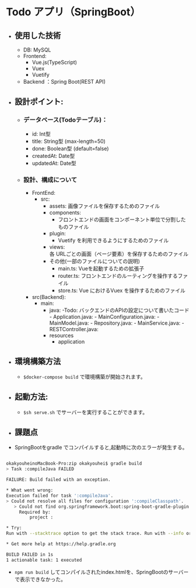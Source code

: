 # Todo アプリ（SpringBoot）

- ## 使用した技術
    - DB: MySQL
    - Frontend: 
        - Vue.js(TypeScript)
        - Vuex
        - Vuetify
    - Backend ：Spring Boot(REST API)

- ## 設計ポイント:
    - ### データベース(Todoテーブル)：
        - id: Int型
        - title: String型 (max-length=50)
        - done: Boolean型 (default=false)
        - createdAt: Date型
        - updatedAt: Date型
    
    - ### 設計、構成について
        - FrontEnd: 
            - src:
                - assets: 画像ファイルを保存するためのファイル
                - components:
                    - フロントエンドの画面をコンポーネント単位で分割したものファイル
                - plugin:
                    - Vuetify を利用できるようにするためのファイル
                - views:    
                    各 URLごとの画面（ページ要素）を保存するためのファイル
                - その他(一部のファイルについての説明)
                    - main.ts: Vueを起動するための拡張子
                    - router.ts: フロントエンドのルーティングを操作するファイル
                    - store.ts: Vue におけるVuex を操作するためのファイル
        - src(Backend):
            - main:
                 - java: 
                    -Todo: バックエンドのAPIの設定について書いたコード
                        - Application.java: 
                        - MainConfiguration.java:
                        - MainModel.java: 
                        - Repository.java:
                        - MainService.java:
                        - RESTController.java:
                 - resources
                    - application  
            
- ## 環境構築方法
    - `$docker-compose build` で環境構築が開始されます。
- ## 起動方法:
    - `$sh serve.sh` でサーバーを実行することができます。

- ## 課題点
-  SpringBootをgradle でコンパイルすると,起動時に次のエラーが発生する。


```bash

okakyouheinoMacBook-Pro:zip okakyouhei$ gradle build
> Task :compileJava FAILED

FAILURE: Build failed with an exception.

* What went wrong:
Execution failed for task ':compileJava'.
> Could not resolve all files for configuration ':compileClasspath'.
   > Could not find org.springframework.boot:spring-boot-gradle-plugin:.
     Required by:
         project :

* Try:
Run with --stacktrace option to get the stack trace. Run with --info or --debug option to get more log output. Run with --scan to get full insights.

* Get more help at https://help.gradle.org

BUILD FAILED in 1s
1 actionable task: 1 executed

```

- `npm run build` してコンパイルされたindex.htmlを、SpringBootのサーバー で表示できなかった。


